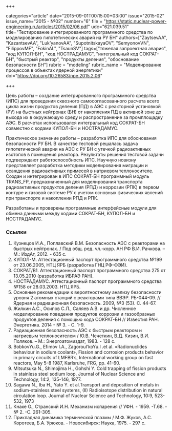 +++

categories="article"
date="2015-09-01T00:15:00+03:00"
issue="2015-02"
issue_name="2015 - №02"
number="6"
file = "https://static.nuclear-power-engineering.ru/articles/2015/02/06.pdf"
udc="621.039.51"
title="Тестирование интегрированного программного средства по моделированию гипотетических аварий на РУ БН"
authors=["ZaytsevAA", "KazantsevAA", "Luk’yanovAA", "SupotnitskayaOV", "SemyonovVN", "FilippovMF", "FokinAL", "TsaunSV"]
tags=["тяжелая запроектная авария", "код КУПОЛ-БН", "код НОСТРАДАМУС", "интегральный код СОКРАТ-БН", "быстрый реактор", "продукты деления", "обоснование безопасности БН"]
rubric = "modeling"
rubric_name = "Моделирование процессов в объектах ядерной энергетики"
doi="https://doi.org/10.26583/npe.2015.2.06"

+++

Цель работы – создание интегрированного программного средства (ИПС) для проведения сквозного самосогласованного расчета всего цикла жизни продуктов деления (ПД) в АЭС с реакторной установкой (РУ) на быстных нейтронах (БН) от накопления ПД в активной зоне до выхода их в окружающую среду и распространение за промплощадку АЭС. В расчетах использовался интегральный код СОКРАТ-БН совместно с кодами КУПОЛ-БН и НОСТРАДАМУС.

Практическое значение работы – разработка ИПС для обоснования безопасности РУ БН. В качестве тестовой решалась задача гипотетической аварии на АЭС с РУ БН с утечкой радиоактивных изотопов в помещения реактора. Результаты решения тестовой задачи подтверждают работоспособность ИПС. Научную новизну представляет разработка методики моделирования миграции и осаждения радиоактивных примесей в натриевом теплоносителе. Создан и интегрирован в ИПС СОКРАТ-БН программный модуль TRANS_FP, предназначенный для моделирования транспорта радиоактивных продуктов деления (РПД) и коррозии (РПК) в первом контуре и газовой системе РУ с учетом основных физических явлений при транспорте и накоплении РПД и РПК.

Разработаны и проверены программные интерфейсные модули для обмена данными между кодами СОКРАТ-БН, КУПОЛ-БН и НОСТРАДАМУС.

### Ссылки

1. Кузнецов И.А., Поплавский В.М. Безопасность АЭС с реакторами на быстрых нейтронах. / Под общ. ред. чл.-корр. АН РФ В.И. Рачкова. – М.: ИздАт, 2012. - 635 с.
2. КУПОЛ-М. Аттестационный паспорт программного средства №199 от 23.06.2005, НТЦ ЯРБ (разработка ГНЦ РФ-ФЭИ).
3. СОКРАТ/В1. Аттестационный паспорт программного средства 275 от 13.05.2010 (разработка ИБРАЭ РАН).
4. НОСТРАДАМУС. Аттестационный паспорт программного средства №158 от 28.03.2003. НТЦ ЯРБ.
5. Основные рекомендации к вероятностному анализу безопасности уровня 2 атомных станций с реакторами типа ВВЭР. РБ-044-09. // Ядерная и радиационная безопасность. 2009, №3 (53). С. 44-67.
6. Жилкин А.С., Осипов С.Л., Саляев А.В. и др. Численное моделирование поведения продуктов коррозии и газообразных продуктов деления с помощью кода СОКРАТ-БН // Известия РАН. Энергетика. 2014 - № 3. - С. 1-9.
7. Радиационная безопасность АЭС с быстрым реактором и натриевым теплоносителем / Ю.В. Чечеткин, В.Д. Кизин, В.И. Поляков. – М.: Энергоатомиздат, 1983. - 128 с.
8. BobkovYu.G., Efimov I.A., Zagoroul’koYu.I .et al. «Radionuclides behaviour in sodium coolant», Fission and corrosion products behavior in primary circuits of LMFBR’s, International working group on fast reactors, May 5-8 1987, Karlsruhe, FRG, pp. 41-60.
9. Mitsutsuka N., Shimojima H., Gohshi Y. Cold trapping of fission products in stainless steel sodium loop. Journal of Nuclear Science and Technology, 14:2, 135-146, 1977.
10. Sagawa N., Iba H., Yato Y. et al.Transport and deposition of metals in sodium-stainless steel systems, (II) Radioisotope distribution in natural circulation loop. Journal of Nuclear Science and Technology, 10:9, 523-532, 1973
11. Кнаке О., Странский И.Н. Механизм испарения // УФН. - 1959. -Т.68. - № 2. -С. 261-305.
12. Прикладная динамика термической плазмы / М.Ф. Жуков, А.С. Коротеев, Б.А. Урюков. - Новосибирск: Наука, 1975. - 297 с.